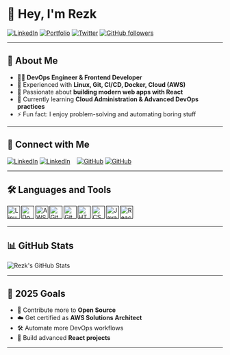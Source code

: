 # 👋 Hey, I'm Rezk  

[![LinkedIn](https://img.shields.io/badge/-LinkedIn-blue?logo=linkedin&style=for-the-badge)](https://linkedin.com/in/your-link)
[![Portfolio](https://img.shields.io/badge/-Portfolio-black?logo=firefox&style=for-the-badge)](https://your-portfolio-link.com)
[![Twitter](https://img.shields.io/badge/-Twitter-1DA1F2?logo=twitter&style=for-the-badge)](https://twitter.com/your-handle)
[![GitHub followers](https://img.shields.io/github/followers/rezknassar?logo=github&style=for-the-badge)](https://github.com/rezknassar)

---

## 🚀 About Me
- 👨‍💻 **DevOps Engineer & Frontend Developer**  
- 🔧 Experienced with **Linux, Git, CI/CD, Docker, Cloud (AWS)**  
- 🎨 Passionate about **building modern web apps with React**  
- 🌱 Currently learning **Cloud Administration & Advanced DevOps practices**  
- ⚡ Fun fact: I enjoy problem-solving and automating boring stuff  

---

## 🔗 Connect with Me
[![LinkedIn](./img/linkedin-light.svg)](https://linkedin.com/in/your-link#gh-light-mode-only)
[![LinkedIn](./img/linkedin-dark.svg)](https://linkedin.com/in/your-link#gh-dark-mode-only)
&nbsp;&nbsp;
[![GitHub](./img/globe-light.svg)](https://github.com/rezknassar#gh-light-mode-only)
[![GitHub](./img/globe-dark.svg)](https://github.com/rezknassar#gh-dark-mode-only)

---

## 🛠️ Languages and Tools
[<img align="left" alt="Linux" width="30px" src="https://cdn.jsdelivr.net/gh/devicons/devicon/icons/linux/linux-original.svg" />]()
[<img align="left" alt="Docker" width="30px" src="https://cdn.jsdelivr.net/gh/devicons/devicon/icons/docker/docker-original.svg" />]()
[<img align="left" alt="AWS" width="30px" src="https://cdn.jsdelivr.net/gh/devicons/devicon/icons/amazonwebservices/amazonwebservices-original.svg" />]()
[<img align="left" alt="Git" width="30px" src="https://cdn.jsdelivr.net/gh/devicons/devicon/icons/git/git-original.svg" />]()
[<img align="left" alt="GitHub" width="30px" src="https://cdn.jsdelivr.net/gh/devicons/devicon/icons/github/github-original.svg" />]()
[<img align="left" alt="HTML5" width="30px" src="https://cdn.jsdelivr.net/gh/devicons/devicon/icons/html5/html5-original.svg" />]()
[<img align="left" alt="CSS3" width="30px" src="https://cdn.jsdelivr.net/gh/devicons/devicon/icons/css3/css3-original.svg" />]()
[<img align="left" alt="JavaScript" width="30px" src="https://cdn.jsdelivr.net/gh/devicons/devicon/icons/javascript/javascript-original.svg" />]()
[<img align="left" alt="React" width="30px" src="https://cdn.jsdelivr.net/gh/devicons/devicon/icons/react/react-original.svg" />]()

<br />
<br />

---

## 📊 GitHub Stats
![Rezk's GitHub Stats](https://github-readme-stats.vercel.app/api?username=rezknassar&show_icons=true&hide_border=false&title_color=00bcd4&icon_color=ff9800&bg_color=0d1117&text_color=ffffff&border_color=444)

---

## 🎯 2025 Goals
- 🚀 Contribute more to **Open Source**  
- ☁️ Get certified as **AWS Solutions Architect**  
- 🛠️ Automate more DevOps workflows  
- 🎨 Build advanced **React projects**  

---

